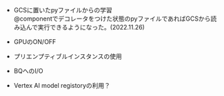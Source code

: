 - GCSに置いたpyファイルからの学習  
@componentでデコレータをつけた状態のpyファイルであればGCSから読み込んで実行できるようになった。(2022.11.26)  
  
- GPUのON/OFF  
- プリエンプティブルインスタンスの使用  
- BQへのI/O  
- Vertex AI model registoryの利用？
